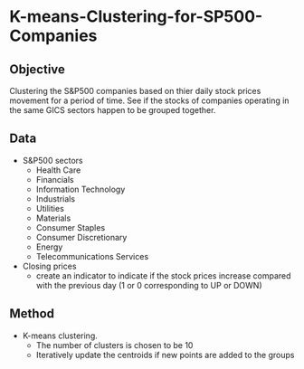 # K-means-Clustering-for-SP500-Companies
## Objective
Clustering the S&P500 companies based on thier daily stock prices movement for a period of time. See if the stocks of companies operating in the same GICS sectors happen to be grouped together.

## Data
- S&P500 sectors
  - Health Care
  - Financials
  - Information Technology 
  - Industrials
  - Utilities
  - Materials
  - Consumer Staples
  - Consumer Discretionary 
  - Energy
  - Telecommunications Services
- Closing prices
  - create an indicator to indicate if the stock prices  increase compared with the previous day (1 or 0 corresponding to UP or DOWN)
  
## Method
- K-means clustering. 
  - The number of clusters is chosen to be 10 
  - Iteratively update the centroids if new points are added to the groups
  
  

